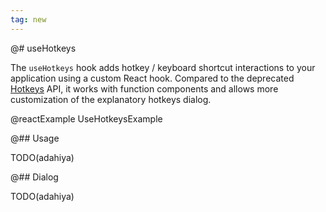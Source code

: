 ```yaml
---
tag: new
---
```


@# useHotkeys

The `useHotkeys` hook adds hotkey / keyboard shortcut interactions to your application using a custom React hook.
Compared to the deprecated [Hotkeys](#core/components/hotkeys) API, it works with function components and allows
more customization of the explanatory hotkeys dialog.

@reactExample UseHotkeysExample

@## Usage

TODO(adahiya)

@## Dialog

TODO(adahiya)
